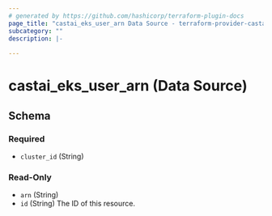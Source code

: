 ```yaml
---
# generated by https://github.com/hashicorp/terraform-plugin-docs
page_title: "castai_eks_user_arn Data Source - terraform-provider-castai"
subcategory: ""
description: |-
  
---
```


# castai_eks_user_arn (Data Source)





<!-- schema generated by tfplugindocs -->
## Schema

### Required

- `cluster_id` (String)

### Read-Only

- `arn` (String)
- `id` (String) The ID of this resource.


